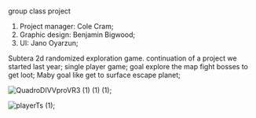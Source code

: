 #
group class project 

1. Project manager: Cole Cram;
2. Graphic design: Benjamin Bigwood;
3. UI: Jano Oyarzun;

Subtera
2d randomized exploration game.
continuation of a project we started last year;
single player game;
goal explore the map fight bosses to get loot;
Maby goal like get to surface escape planet;

![QuadroDIVVproVR3 (1) (1) (1)](https://github.com/BenjaminBigwood/Group-class-project/assets/143056232/2b6c50ce-ceda-4ceb-be69-d479d5e324db);

![playerTs (1)](https://github.com/BenjaminBigwood/Group-class-project/assets/143056232/fcab2976-bfa0-45b8-be46-81fd605620ba);


